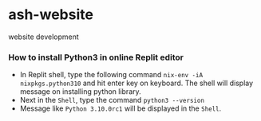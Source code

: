 # ash-website
website development
### How to install Python3 in online Replit editor
- In Replit shell, type the following command `nix-env -iA nixpkgs.python310` and hit enter key on keyboard. The shell will display message on installing python library.
- Next in the `Shell`, type the command `python3 --version`
- Message like `Python 3.10.0rc1` will be displayed in the `Shell`. 
